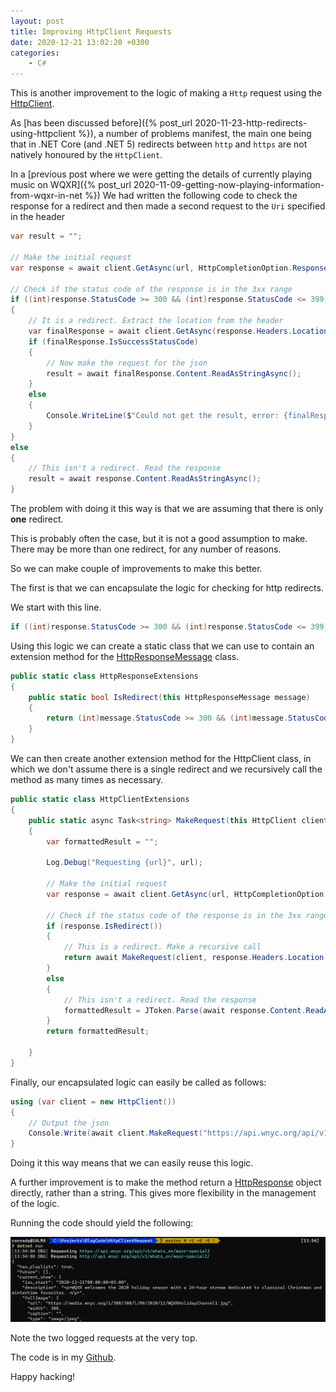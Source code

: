 ```yaml
---
layout: post
title: Improving HttpClient Requests
date: 2020-12-21 13:02:20 +0300
categories:
    - C#
---
```

This is another improvement to the logic of making a `Http` request using the [HttpClient](https://docs.microsoft.com/en-us/dotnet/api/system.net.http.httpclient?view=net-5.0).

As [has been discussed before]({% post_url 2020-11-23-http-redirects-using-httpclient %}), a number of problems manifest, the main one being that in .NET Core (and .NET 5) redirects between `http` and `https` are not natively honoured by the `HttpClient`.

In a [previous post where we were getting the details of currently playing music on WQXR]({% post_url 2020-11-09-getting-now-playing-information-from-wqxr-in-net %}) We had written the following code to check the response for a redirect and then made a second request to the `Uri` specified in the header

```csharp
var result = "";

// Make the initial request
var response = await client.GetAsync(url, HttpCompletionOption.ResponseHeadersRead);

// Check if the status code of the response is in the 3xx range
if ((int)response.StatusCode >= 300 && (int)response.StatusCode <= 399)
{
	// It is a redirect. Extract the location from the header
	var finalResponse = await client.GetAsync(response.Headers.Location);
	if (finalResponse.IsSuccessStatusCode)
	{
		// Now make the request for the json
		result = await finalResponse.Content.ReadAsStringAsync();
	}
	else
	{
		Console.WriteLine($"Could not get the result, error: {finalResponse.StatusCode}");
	}
}
else
{
	// This isn't a redirect. Read the response
	result = await response.Content.ReadAsStringAsync();
}
```

The problem with doing it this way is that we are assuming that there is only **one** redirect.

This is probably often the case, but it is not a good assumption to make. There may be more than one redirect, for any number of reasons.

So we can make couple of improvements to make this better.

The first is that we can encapsulate the logic for checking for http redirects.

We start with this line.

```csharp
if ((int)response.StatusCode >= 300 && (int)response.StatusCode <= 399)
```

Using this logic we can create a static class that we can use to contain an extension method for the [HttpResponseMessage](https://docs.microsoft.com/en-us/dotnet/api/system.web.httpresponse?view=netframework-4.8&viewFallbackFrom=net-5.0) class.

```csharp
public static class HttpResponseExtensions
{
    public static bool IsRedirect(this HttpResponseMessage message)
    {
        return (int)message.StatusCode >= 300 && (int)message.StatusCode <= 399;
    }
}
```

We can then create another extension method for the HttpClient class, in which we don't assume there is a single redirect and we recursively call the method as many times as necessary.

```csharp
public static class HttpClientExtensions
{
	public static async Task<string> MakeRequest(this HttpClient client, string url)
	{
		var formattedResult = "";

		Log.Debug("Requesting {url}", url);

		// Make the initial request
		var response = await client.GetAsync(url, HttpCompletionOption.ResponseHeadersRead);

		// Check if the status code of the response is in the 3xx range
		if (response.IsRedirect())
		{
			// This is a redirect. Make a recursive call
			return await MakeRequest(client, response.Headers.Location.ToString());
		}
		else
		{
			// This isn't a redirect. Read the response
			formattedResult = JToken.Parse(await response.Content.ReadAsStringAsync()).ToString();
		}
		return formattedResult;

	}
}
```

Finally, our encapsulated logic can easily be called as follows:

```csharp
using (var client = new HttpClient())
{
	// Output the json
	Console.Write(await client.MakeRequest("https://api.wnyc.org/api/v1/whats_on/wqxr-special2"));
}
```

Doing it this way means that we can easily reuse this logic.

A further improvement is to make the method return a [HttpResponse](https://docs.microsoft.com/en-us/dotnet/api/system.web.httpresponse?view=netframework-4.8&viewFallbackFrom=net-5.0) object directly, rather than a string. This gives more flexibility in the management of the logic.

Running the code should yield the following:

![](../images/2020/12/HttpClientRequest.png)

Note the two logged requests at the very top.

The code is in my [Github](https://github.com/conradakunga/BlogCode/tree/master/21%20Dec%202020%20-%20Http%20Client%20Request%20Improvements).

Happy hacking!



